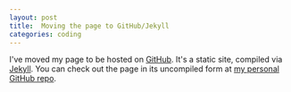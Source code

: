 ```yaml
---
layout: post
title:  Moving the page to GitHub/Jekyll
categories: coding
---
```


I've moved my page to be hosted on [GitHub](http://www.github.com).
It's a static site, compiled via [Jekyll](http://www.jekyllrb.com).
You can check out the page in its uncompiled form at
[my personal GitHub repo](https://github.com/jesseplymale/jesseplymale.github.io).
